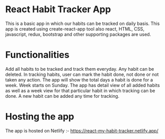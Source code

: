 # React Habit Tracker App
This is a basic app in which our habits can be tracked on daily basis.
This app is created using create-react-app tool also react, HTML, CSS, javascript, redux, bootstrap and other supporting packages are used.

# Functionalities
Add all habits to be tracked and track them everyday.
Any habit can be deleted.
In tracking habits, user can mark the habit done, not done or not taken any action.
The app will show the total days a habit is done for a week.
Week starts on Sunday.
The app has detail view of all added habits as well as a week view for that particular habit in which tracking can be done.
A new habit can be added any time for tracking.

# Hosting the app
The app is hosted on Netlify :- https://react-my-habit-tracker.netlify.app/
